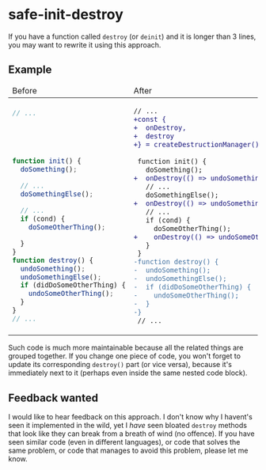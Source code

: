 # safe-init-destroy

If you have a function called `destroy` (or `deinit`) and it is longer than 3 lines, you may want to rewrite it using this approach.

## Example

<!-- TODO maybe we should "inline" the `doSomething` functions. May be confusing. -->

<table>
  <thead>
    <tr>
      <td>Before</td>
      <td>After</td>
    </tr>
  <thead>
    <tbody>
      <tr>
<td>

```js
// ...





function init() {
  doSomething();

  // ...
  doSomethingElse();

  // ...
  if (cond) {
    doSomeOtherThing();

  }
}
function destroy() {
  undoSomething();
  undoSomethingElse();
  if (didDoSomeOtherThing) {
    undoSomeOtherThing();
  }
}
// ...
```

</td>
<td>

```diff js
// ...
+const {
+  onDestroy,
+  destroy
+} = createDestructionManager();
 
 function init() {
   doSomething();
+  onDestroy(() => undoSomething());
   // ...
   doSomethingElse();
+  onDestroy(() => undoSomethingElse());
   // ...
   if (cond) {
     doSomeOtherThing();
+    onDestroy(() => undoSomeOtherThing());
   }
 }
-function destroy() {
-  undoSomething();
-  undoSomethingElse();
-  if (didDoSomeOtherThing) {
-    undoSomeOtherThing();
-  }
-}
 // ...
```

</td>
        </tr>
    </tbody>
</table>

Such code is much more maintainable because all the related things are grouped together. If you change one piece of code, you won't forget to update its corresponding `destroy()` part (or vice versa), because it's immediately next to it (perhaps even inside the same nested code block).

<!-- TODO add async examples
* Where `destroy` can be called before `init` has finished.
* (maybe as a part of the previous point) Where in the init method we check if 
* Where we do some initialization outside of the `init` method, dynamically, (say, inside a different method) i.e. we don't know if that thing is going to be initialized. -->

## Feedback wanted

I would like to hear feedback on this approach. I don't know why I havent's seen it implemented in the wild, yet I _have_ seen bloated `destroy` methods that look like they can break from a breath of wind (no offence). If you have seen similar code (even in different languages), or code that solves the same problem, or code that manages to avoid this problem, please let me know.
